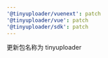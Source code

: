 ```yaml
---
'@tinyuploader/vuenext': patch
'@tinyuploader/vue': patch
'@tinyuploader/sdk': patch
---
```


更新包名称为 tinyuploader
